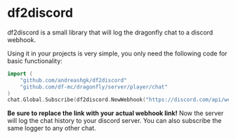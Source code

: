 # df2discord

df2discord is a small library that will log the dragonfly chat to a discord webhook.

Using it in your projects is very simple, you only need the following code for basic functionality:
```go
import (
    "github.com/andreashgk/df2discord"
    "github.com/df-mc/dragonfly/server/player/chat"
)
chat.Global.Subscribe(df2discord.NewWebhook("https://discord.com/api/webhooks/CHANNEL/WEBHOOK"))
```
**Be sure to replace the link with your actual webhook link!** Now the server will log the chat history to your discord server. You can also subscribe the same logger to any other chat.